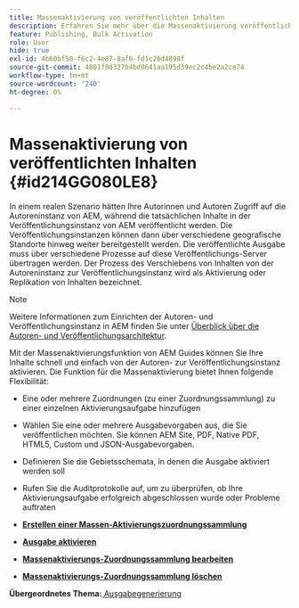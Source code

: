 ```yaml
---
title: Massenaktivierung von veröffentlichten Inhalten
description: Erfahren Sie mehr über die Massenaktivierung veröffentlichter Inhalte. Erfahren Sie mehr über die Vorteile der Massenaktivierungsfunktion in den AEM-Handbüchern.
feature: Publishing, Bulk Activation
role: User
hide: true
exl-id: 4b60bf50-f6c2-4e87-8af6-fd1c26d4898f
source-git-commit: 4801f0d327b4bd0641aa195d39ec2c4be2a2ce74
workflow-type: tm+mt
source-wordcount: '240'
ht-degree: 0%

---
```


# Massenaktivierung von veröffentlichten Inhalten {#id214GG080LE8}

In einem realen Szenario hätten Ihre Autorinnen und Autoren Zugriff auf die Autoreninstanz von AEM, während die tatsächlichen Inhalte in der Veröffentlichungsinstanz von AEM veröffentlicht werden. Die Veröffentlichungsinstanzen können dann über verschiedene geografische Standorte hinweg weiter bereitgestellt werden. Die veröffentlichte Ausgabe muss über verschiedene Prozesse auf diese Veröffentlichungs-Server übertragen werden. Der Prozess des Verschiebens von Inhalten von der Autoreninstanz zur Veröffentlichungsinstanz wird als Aktivierung oder Replikation von Inhalten bezeichnet.

>[!NOTE]
>
> Weitere Informationen zum Einrichten der Autoren- und Veröffentlichungsinstanz in AEM finden Sie unter [Überblick über die Autoren- und Veröffentlichungsarchitektur](https://experienceleague.adobe.com/docs/experience-manager-screens/user-guide/administering/author-publish/author-publish-architecture-overview.html?lang=en#prerequisites).

Mit der Massenaktivierungsfunktion von AEM Guides können Sie Ihre Inhalte schnell und einfach von der Autoren- zur Veröffentlichungsinstanz aktivieren. Die Funktion für die Massenaktivierung bietet Ihnen folgende Flexibilität:

- Eine oder mehrere Zuordnungen \(zu einer Zuordnungssammlung\) zu einer einzelnen Aktivierungsaufgabe hinzufügen

- Wählen Sie eine oder mehrere Ausgabevorgaben aus, die Sie veröffentlichen möchten. Sie können AEM Site, PDF, Native PDF, HTML5, Custom und
JSON-Ausgabevorgaben.


- Definieren Sie die Gebietsschemata, in denen die Ausgabe aktiviert werden soll

- Rufen Sie die Auditprotokolle auf, um zu überprüfen, ob Ihre Aktivierungsaufgabe erfolgreich abgeschlossen wurde oder Probleme auftraten


- **[Erstellen einer Massen-Aktivierungszuordnungssammlung](conf-bulk-activation-create-map-collection.md)**

- **[Ausgabe aktivieren](conf-bulk-activation-publish-map-collection.md)**

- **[Massenaktivierungs-Zuordnungssammlung bearbeiten](conf-bulk-activation-edit-map-collection.md)**

- **[Massenaktivierungs-Zuordnungssammlung löschen](conf-bulk-activation-delete-map-collection.md)**


**Übergeordnetes Thema:**[ Ausgabegenerierung](generate-output.md)
